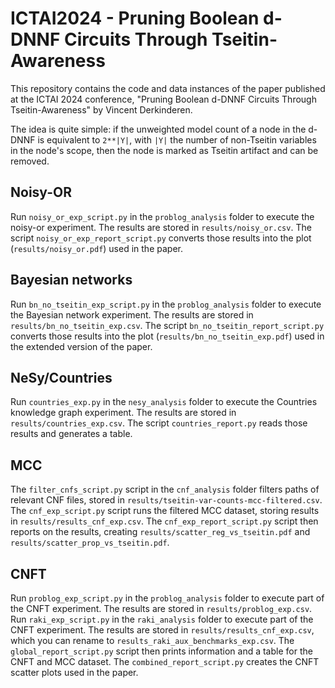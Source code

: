 # ICTAI2024 - Pruning Boolean d-DNNF Circuits Through Tseitin-Awareness

This repository contains the code and data instances of the paper published at the ICTAI 2024 conference, "Pruning Boolean d-DNNF Circuits Through Tseitin-Awareness" by Vincent Derkinderen.

The idea is quite simple: if the unweighted model count of a node in the d-DNNF is equivalent to `2**|Y|`, with `|Y|` the number of non-Tseitin variables in the node's scope, then the node is marked as Tseitin artifact and can be removed.


## Noisy-OR

Run `noisy_or_exp_script.py` in the `problog_analysis` folder to execute the noisy-or experiment. The results are stored in `results/noisy_or.csv`. The script `noisy_or_exp_report_script.py` converts those results into the plot (`results/noisy_or.pdf`) used in the paper.

## Bayesian networks

Run `bn_no_tseitin_exp_script.py` in the `problog_analysis` folder to execute the Bayesian network experiment. The results are stored in `results/bn_no_tseitin_exp.csv`. The script `bn_no_tseitin_report_script.py` converts those results into the plot (`results/bn_no_tseitin_exp.pdf`) used in the extended version of the paper.

## NeSy/Countries

Run `countries_exp.py` in the `nesy_analysis` folder to execute the Countries knowledge graph experiment. The results are stored in `results/countries_exp.csv`. The script `countries_report.py` reads those results and generates a table.

## MCC

The `filter_cnfs_script.py` script in the `cnf_analysis` folder filters paths of relevant CNF files, stored in `results/tseitin-var-counts-mcc-filtered.csv`. The `cnf_exp_script.py` script runs the filtered MCC dataset, storing results in `results/results_cnf_exp.csv`. The `cnf_exp_report_script.py` script then reports on the results, creating `results/scatter_reg_vs_tseitin.pdf` and `results/scatter_prop_vs_tseitin.pdf`.

## CNFT

Run `problog_exp_script.py` in the `problog_analysis` folder to execute part of the CNFT experiment. The results are stored in `results/problog_exp.csv`.
Run `raki_exp_script.py` in the `raki_analysis` folder to execute part of the CNFT experiment. The results are stored in `results/results_cnf_exp.csv`, which you can rename to `results_raki_aux_benchmarks_exp.csv`.
The `global_report_script.py` script then prints information and a table for the CNFT and MCC dataset. The `combined_report_script.py` creates the CNFT scatter plots used in the paper.

